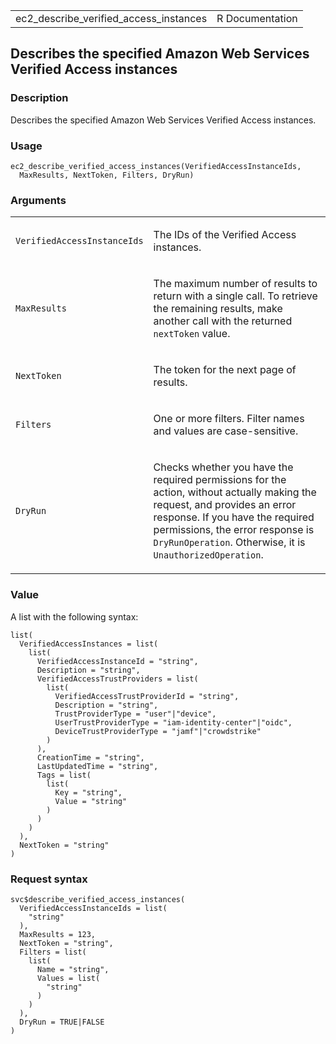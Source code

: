 <table style="width: 100%;">
<tbody>
<tr class="odd">
<td>ec2_describe_verified_access_instances</td>
<td style="text-align: right;">R Documentation</td>
</tr>
</tbody>
</table>

## Describes the specified Amazon Web Services Verified Access instances

### Description

Describes the specified Amazon Web Services Verified Access instances.

### Usage

    ec2_describe_verified_access_instances(VerifiedAccessInstanceIds,
      MaxResults, NextToken, Filters, DryRun)

### Arguments

<table>
<colgroup>
<col style="width: 35%" />
<col style="width: 65%" />
</colgroup>
<tbody>
<tr class="odd">
<td><code
id="ec2_describe_verified_access_instances_:_VerifiedAccessInstanceIds">VerifiedAccessInstanceIds</code></td>
<td><p>The IDs of the Verified Access instances.</p></td>
</tr>
<tr class="even">
<td><code
id="ec2_describe_verified_access_instances_:_MaxResults">MaxResults</code></td>
<td><p>The maximum number of results to return with a single call. To
retrieve the remaining results, make another call with the returned
<code>nextToken</code> value.</p></td>
</tr>
<tr class="odd">
<td><code
id="ec2_describe_verified_access_instances_:_NextToken">NextToken</code></td>
<td><p>The token for the next page of results.</p></td>
</tr>
<tr class="even">
<td><code
id="ec2_describe_verified_access_instances_:_Filters">Filters</code></td>
<td><p>One or more filters. Filter names and values are
case-sensitive.</p></td>
</tr>
<tr class="odd">
<td><code
id="ec2_describe_verified_access_instances_:_DryRun">DryRun</code></td>
<td><p>Checks whether you have the required permissions for the action,
without actually making the request, and provides an error response. If
you have the required permissions, the error response is
<code>DryRunOperation</code>. Otherwise, it is
<code>UnauthorizedOperation</code>.</p></td>
</tr>
</tbody>
</table>

### Value

A list with the following syntax:

    list(
      VerifiedAccessInstances = list(
        list(
          VerifiedAccessInstanceId = "string",
          Description = "string",
          VerifiedAccessTrustProviders = list(
            list(
              VerifiedAccessTrustProviderId = "string",
              Description = "string",
              TrustProviderType = "user"|"device",
              UserTrustProviderType = "iam-identity-center"|"oidc",
              DeviceTrustProviderType = "jamf"|"crowdstrike"
            )
          ),
          CreationTime = "string",
          LastUpdatedTime = "string",
          Tags = list(
            list(
              Key = "string",
              Value = "string"
            )
          )
        )
      ),
      NextToken = "string"
    )

### Request syntax

    svc$describe_verified_access_instances(
      VerifiedAccessInstanceIds = list(
        "string"
      ),
      MaxResults = 123,
      NextToken = "string",
      Filters = list(
        list(
          Name = "string",
          Values = list(
            "string"
          )
        )
      ),
      DryRun = TRUE|FALSE
    )
